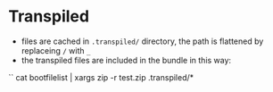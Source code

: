 # Transpiled

- files are cached in `.transpiled/` directory, the path is flattened by replaceing `/` with `_`
- the transpiled files are included in the bundle in this way:

``
cat bootfilelist | xargs zip -r test.zip .transpiled/* 
```